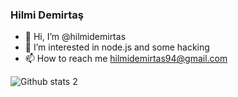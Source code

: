### Hilmi Demirtaş 

- 👋 Hi, I’m @hilmidemirtas
- 👀 I’m interested in node.js and some hacking
- 📫 How to reach me hilmidemirtas94@gmail.com

 ![Github stats 2](https://github-readme-stats.vercel.app/api?username=hilmidemirtas&show_icons=true&theme=radical)
<!---
hilmidemirtas/hilmidemirtas is a ✨ special ✨ repository because its `README.md` (this file) appears on your GitHub profile.
You can click the Preview link to take a look at your changes.
--->

